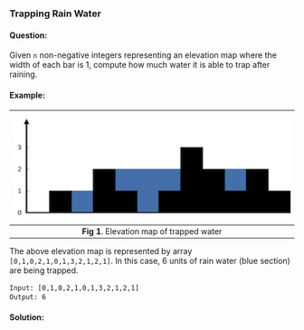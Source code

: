 ### Trapping Rain Water



#### Question:

Given `n` non-negative integers representing an elevation map where the width of each bar is 1, compute how much water it is able to trap after raining.



#### Example:

| <img src="TrapWater.assets/Screenshot from 2020-08-09 16-52-42.png" style="zoom: 150%;" /> |
| :----------------------------------------------------------: |
|          **Fig 1**. Elevation map of trapped water           |

The above elevation map is represented by array `[0,1,0,2,1,0,1,3,2,1,2,1]`. In this case, 6 units of rain water (blue section) are being trapped.

```pseudocode
Input: [0,1,0,2,1,0,1,3,2,1,2,1]
Output: 6
```



#### Solution:

